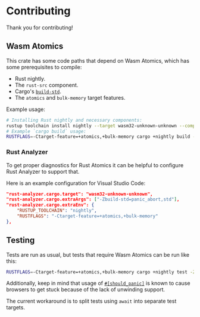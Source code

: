 # Contributing

Thank you for contributing!

## Wasm Atomics

This crate has some code paths that depend on Wasm Atomics, which has some prerequisites to compile:
- Rust nightly.
- The `rust-src` component.
- Cargo's [`build-std`].
- The `atomics` and `bulk-memory` target features.

Example usage:
```sh
# Installing Rust nightly and necessary components:
rustup toolchain install nightly --target wasm32-unknown-unknown --component rust-src
# Example `cargo build` usage:
RUSTFLAGS=-Ctarget-feature=+atomics,+bulk-memory cargo +nightly build -Zbuild-std=panic_abort,std --target wasm32-unknown-unknown
```

### Rust Analyzer

To get proper diagnostics for Rust Atomics it can be helpful to configure Rust Analyzer to support that.

Here is an example configuration for Visual Studio Code:
```json
"rust-analyzer.cargo.target": "wasm32-unknown-unknown",
"rust-analyzer.cargo.extraArgs": ["-Zbuild-std=panic_abort,std"],
"rust-analyzer.cargo.extraEnv": {
    "RUSTUP_TOOLCHAIN": "nightly",
    "RUSTFLAGS": "-Ctarget-feature=+atomics,+bulk-memory"
},
```

## Testing

Tests are run as usual, but tests that require Wasm Atomics can be run like this:
```sh
RUSTFLAGS=-Ctarget-feature=+atomics,+bulk-memory cargo +nightly test -Zbuild-std=panic_abort,std --target wasm32-unknown-unknown
```

Additionally, keep in mind that usage of [`#[should_panic]`](`should_panic`) is known to cause browsers to get stuck because of the lack of unwinding support.

The current workaround is to split tests using `await` into separate test targets.

[`build-std`]: https://doc.rust-lang.org/1.73.0/cargo/reference/unstable.html#build-std
[`should_panic`]: https://doc.rust-lang.org/1.73.0/reference/attributes/testing.html#the-should_panic-attribute
